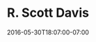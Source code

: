---
title: "R. Scott Davis"
description: "A unique website for fine art photographer R. Scott Davis features high-resolution photo galleries to showcase his work."
date: "2016-05-30T18:07:00-07:00"
featured: false
gallery: 
- 
  url: "/assets/images/R.png"
  caption: null
- 
  url: "/assets/images/r.scott-logo-2.jpg"
  caption: null
tags: "development,art"
---